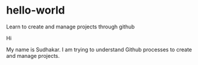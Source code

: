 # hello-world
Learn to create and manage projects through github

Hi 

My name is Sudhakar. 
I am trying to understand Github processes to create and manage projects.
